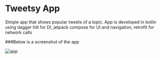 # Tweetsy App

Simple app that shows popular tweets of a topic. App is developed in kotlin using dagger hilt for DI, jetpack compose for UI and navigation, retrofit for network calls

###Below is a screenshot of the app

![app](https://github.com/asadwaheed1/TweetsyApp/assets/13272007/94fa19c5-df2a-4118-9fa7-d124e3dd6dcd)

